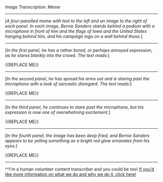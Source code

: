 *Image Transcription: Meme*

---

\[*A four-panelled meme with text to the left and an image to the right of each panel. In each image, Bernie Sanders stands behind a podium with a microphone in front of him and the flags of Iowa and the United States hanging behind him, and his campaign logo on a wall behind those.*]

---

\[*In the first panel, he has a rather bored, or perhaps annoyed expression, as he stares blankly into the crowd. The text reads:*]

{{REPLACE ME}}

---

\[*In the second panel, he has spread his arms out and is staring past the microphone with a look of sarcastic disregard. The text reads:*]

{{REPLACE ME}}

---

\[*In the third panel, he continues to stare past the microphone, but his expression is now one of overwhelming excitement.*]

{{REPLACE ME}}

---

\[*In the fourth panel, the image has been deep fried, and Bernie Sanders appears to be yelling something as a bright red glow emanates from his eyes.*]

{{REPLACE ME}}

---

^^I'm&#32;a&#32;human&#32;volunteer&#32;content&#32;transcriber&#32;and&#32;you&#32;could&#32;be&#32;too!&#32;[If&#32;you'd&#32;like&#32;more&#32;information&#32;on&#32;what&#32;we&#32;do&#32;and&#32;why&#32;we&#32;do&#32;it,&#32;click&#32;here!](https://www.reddit.com/r/TranscribersOfReddit/wiki/index)
